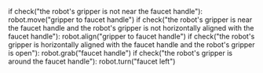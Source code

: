 

if check("the robot's gripper is not near the faucet handle"):
    robot.move("gripper to faucet handle")
if check("the robot's gripper is near the faucet handle and the robot's gripper is not horizontally aligned with the faucet handle"):
    robot.align("gripper to faucet handle")
if check("the robot's gripper is horizontally aligned with the faucet handle and the robot's gripper is open"):
    robot.grab("faucet handle")
if check("the robot's gripper is around the faucet handle"):
    robot.turn("faucet left")